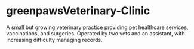# greenpawsVeterinary-Clinic
A small but growing veterinary practice providing pet healthcare services, vaccinations, and surgeries. Operated by two vets and an assistant, with increasing difficulty managing records.
